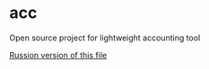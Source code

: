 # acc
Open source project for lightweight accounting tool

[Russion version of this file ](README_ru.md)
